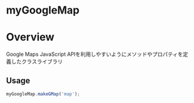 # myGoogleMap

# Overview

Google Maps JavaScript APIを利用しやすいようにメソッドやプロパティを定義したクラスライブラリ

## Usage

```javascript
myGoogleMap.makeGMap('map');
```
